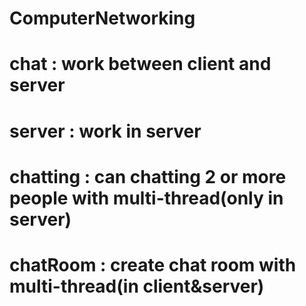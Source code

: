# ComputerNetworking

# chat : work between client and server
# server : work in server

# chatting : can chatting 2 or more people with multi-thread(only in server)
# chatRoom : create chat room with multi-thread(in client&server)
